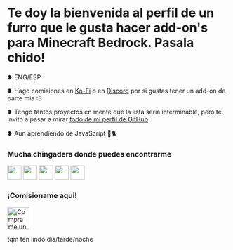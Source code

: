 
Te doy la bienvenida al perfil de un furro que le gusta hacer add-on's para Minecraft Bedrock. Pasala chido!
=============================

❥ ENG/ESP

❥ Hago comisiones en [Ko-Fi](https://ko-fi.com/hajuegos0710) o en [Discord](http://discord.com/users/1065525532197916722) por si gustas tener un add-on de parte mia :3

❥ Tengo tantos proyectos en mente que la lista seria interminable, pero te invito a pasar a mirar [todo de mi perfil de GitHub](https://github.com/HaJuegos?tab=repositories)

❥ Aun aprendiendo de JavaScript 🔧🐈


### Mucha chingadera donde puedes encontrarme

<p align="left"> <a href="https://discord.gg/WH9KpNWXUz" target="_blank" rel="noreferrer"><img src="https://raw.githubusercontent.com/danielcranney/profileme-dev/main/public/icons/socials/discord.svg" width="32" height="32" /></a> <a href="https://twitter.com/Ha_Juegos" target="_blank" rel="noreferrer"><img src="https://raw.githubusercontent.com/danielcranney/profileme-dev/main/public/icons/socials/twitter.svg" width="32" height="32" /></a> <a href="https://www.tiktok.com/@hajuegos_cat_rc" target="_blank" rel="noreferrer"><img src="https://cdn-icons-png.flaticon.com/512/3938/3938074.png" width="32" height="32" /></a> <a href="https://www.youtube.com/@HaJuegos" target="_blank" rel="noreferrer"><img src="https://raw.githubusercontent.com/danielcranney/profileme-dev/main/public/icons/socials/youtube.svg" width="32" height="32" /></a> <a href="https://github.com/HaJuegos" target="_blank" rel="noreferrer"><img src="https://raw.githubusercontent.com/danielcranney/profileme-dev/main/public/icons/socials/github.svg" width="32" height="32" /></a></p>


### ¡Comisioname aqui!
<a href='https://ko-fi.com/T6T7ANY6Q' target='_blank'><img height='50' style='border:0px;height:50px;' src='https://storage.ko-fi.com/cdn/kofi3.png?v=3' border='0' alt='¡Comprame un Cafesito!' /></a>

tqm ten lindo dia/tarde/noche
